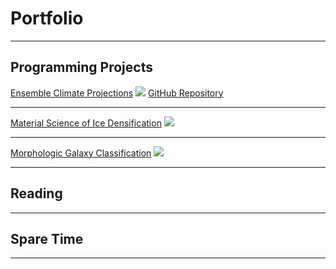 # Portfolio

---

## Programming Projects

[Ensemble Climate Projections](https://drive.google.com/drive/folders/15nZUMuGLiINuhSuP6DJ6hg27YKZxeC9A?usp=sharing)
<img src="images/dummy_thumbnail.jpg?raw=true"/>
[GitHub Repository](https://github.com/daniel-furman/shared-projects/tree/master/ensemble-climate-projections)

---
[Material Science of Ice Densification](https://drive.google.com/drive/folders/1eDXEeZ1x04-mp7oUI9cQi2PNBXxXor5x?usp=sharing)
<img src="images/dummy_thumbnail.jpg?raw=true"/>

---
[Morphologic Galaxy Classification]()
<img src="images/dummy_thumbnail.jpg?raw=true"/>

---

## Reading

---

## Spare Time

---










